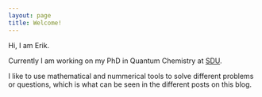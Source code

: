 ```yaml
---
layout: page
title: Welcome! 
---
```


<style>
table {
  margin: 0 auto;
  margin-bottom: 0rem;
  width: 100%;
  border: 0px solid #ffffff;
  border-collapse: collapse;
}
td,
th {
  padding: .25rem .5rem;
  border: 0px solid #ffffff;
}
tbody tr:nth-child(odd) td,
tbody tr:nth-child(odd) th {
  background-color: #ffffff;
}
</style>


<p>Hi, I am Erik.</p>

<p>Currently I am working on my PhD in Quantum Chemistry at <a href="SDU.dk">SDU</a>.</p>

<p>I like to use mathematical and nummerical tools to solve different problems or questions, which is what can be seen in the different posts on this blog.</p>

<center>
<a href="{{ site.data.social-media.github.href }}{{ site.data.social-media.github.id }}" title="{{ site.data.social-media.github.title }}"><i class="fa {{ site.data.social-media.github.fa-icon }} fa-3x"></i></a>
<a href="{{ site.data.social-media.reddit.href }}{{ site.data.social-media.reddit.id }}" title="{{ site.data.social-media.reddit.title }}"><i class="fa {{ site.data.social-media.reddit.fa-icon }} fa-3x"></i></a>
<a href="{{ site.data.social-media.twitter.href }}{{ site.data.social-media.twitter.id }}" title="{{ site.data.social-media.twitter.title }}"><i class="fa {{ site.data.social-media.twitter.fa-icon }} fa-3x"></i></a>
<a href="{{ site.data.social-media.stackexchange.href }}{{ site.data.social-media.stackexchange.id }}" title="{{ site.data.social-media.stackexchange.title }}"><i class="fa {{ site.data.social-media.stackexchange.fa-icon }} fa-3x"></i></a>
<a href="{{ site.data.social-media.linkedin.href }}{{ site.data.social-media.linkedin.id }}" title="{{ site.data.social-media.linkedin.title }}"><i class="fa {{ site.data.social-media.linkedin.fa-icon }} fa-3x"></i></a>
<a href="{{ site.data.social-media.email.href }}{{ site.data.social-media.email.id }}" title="{{ site.data.social-media.email.title }}"><i class="fa {{ site.data.social-media.email.fa-icon }} fa-3x"></i></a>
</center>

